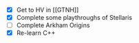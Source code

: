 - [x] Get to HV in [[GTNH]]
- [x] Complete some playthroughs of Stellaris
- [ ] Complete Arkham Origins
- [x] Re-learn C++